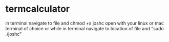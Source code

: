 # termcalculator
 in terminal navigate to file and chmod +x joshc
open with your linux or mac terminal of choice or while in terminal navigate to location of file and "sudo ./joshc"

